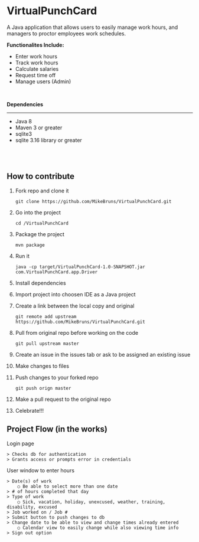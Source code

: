 # VirtualPunchCard

A Java application that allows users to easily manage work hours,
and managers to proctor employees work schedules.

<b>Functionalites Include:</b>
<ul>
<li>Enter work hours</li>
<li>Track work hours</li> 
<li>Calculate salaries</li>
<li>Request time off</li>
<li>Manage users (Admin)</li>
</ul>
<br/>

<b>Dependencies</b><hr/>
<ul>
<li>Java 8</li>
<li>Maven 3 or greater</li>
<li>sqlite3</li>
<li>sqlite 3.16 library or greater</li>
</ul>
<br/><br/>



<h2>How to contribute</h2>

1. Fork repo and clone it

	`git clone https://github.com/MikeBruns/VirtualPunchCard.git`

2. Go into the project
	
	`cd /VirtualPunchCard`

3. Package the project
	
	`mvn package`

4. Run it

	`java -cp target/VirtualPunchCard-1.0-SNAPSHOT.jar com.VirtualPunchCard.app.Driver`

5. Install dependencies

6. Import project into choosen IDE as a Java project

7. Create a link between the local copy and original

	`git remote add upstream https://github.com/MikeBruns/VirtualPunchCard.git`

8. Pull from original repo before working on the code

	`git pull upstream master`

9. Create an issue in the issues tab or ask to be assigned an existing issue
10. Make changes to files
11. Push changes to your forked repo

	`git push orign master`

12. Make a pull request to the original repo
13. Celebrate!!!



<h2>Project Flow (in the works)</h2>
Login page
	
	> Checks db for authentication
	> Grants access or prompts error in credentials
	
User window to enter hours

	> Date(s) of work 
		○ Be able to select more than one date
	> # of hours completed that day
	> Type of work 
		○ Sick, vacation, holiday, unexcused, weather, training, disability, excused
	> Job worked on / Job #
	> Submit button to push changes to db
	> Change date to be able to view and change times already entered
		○ Calendar view to easily change while also viewing time info
	> Sign out option
